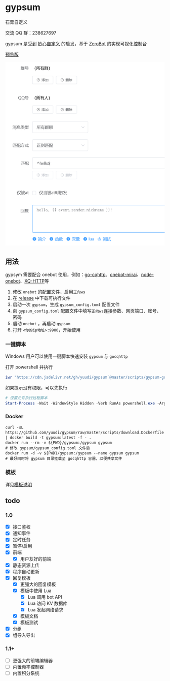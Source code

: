 # gypsum

石膏自定义

交流 QQ 群：238627697

gypsum 是受到 [铃心自定义](http://myepk.club/) 的启发，基于 [ZeroBot](https://github.com/wdvxdr1123/ZeroBot) 的实现可视化控制台

[预览版](https://github.com/yuudi/gypsum/releases/latest)

![预览图](./docs/preview.png)

## 用法

gypsym 需要配合 onebot 使用，例如：[go-cqhttp](https://go-cqhttp.org/)、[onebot-mirai](https://github.com/yyuueexxiinngg/onebot-kotlin)、[node-onebot](https://github.com/takayama-lily/node-onebot)、[XQ-HTTP](https://discourse.xianqubot.com/t/topic/50)等

1. 修改 `onebot` 的配置文件，启用`正向ws`
1. 在 [release](https://github.com/yuudi/gypsum/releases/latest) 中下载可执行文件
1. 启动一次 `gypsum`，生成 `gypsum_config.toml` 配置文件
1. 向 `gypsum_config.toml` 配置文件中填写`正向ws`连接参数、网页端口、账号、密码
1. 启动 `onebot` ，再启动 `gypsum`
1. 打开 `<你的ip地址>:9900`，开始使用

### 一键脚本

Windows 用户可以使用一键脚本快速安装 `gypsum` 与 `gocqhttp`

打开 powershell 并执行

```powershell
iwr "https://cdn.jsdelivr.net/gh/yuudi/gypsum`@master/scripts/gypsum-gocqhttp-installer.ps1" -O .\ginstall.ps1 ; ./ginstall.ps1 ; rm ginstall.ps1
```

如果提示没有权限，可以先执行

```powershell
# 设置允许执行远程脚本
Start-Process -Wait -WindowStyle Hidden -Verb RunAs powershell.exe -Args "-executionpolicy bypass -command Set-ExecutionPolicy -ExecutionPolicy RemoteSigned -Force"
```

### Docker

```shell
curl -sL https://github.com/yuudi/gypsum/raw/master/scripts/download.Dockerfile | docker build -t gypsum:latest -f - .
docker run --rm -v ${PWD}/gypsum:/gypsum gypsum
# 修改 gypsum/gypsum_config.toml 文件后
docker rum -d -v ${PWD}/gypsum:/gypsum --name gypsum gypsum
# 最好同时将 gypsum 目录挂载至 gocqhttp 容器，以便共享文件
```

### 模板

详见[模板说明](./docs/template.md)

## todo

### 1.0

- [x] 接口鉴权
- [x] 通知事件
- [x] 定时任务
- [x] 暂停/启用
- [x] 前端
  - [x] 用户友好的前端
- [x] 静态资源上传
- [x] 程序自动更新
- [x] 回复模板
  - [x] 更强大的回复模板
  - [x] 模板中使用 Lua
    - [x] Lua 调用 bot API
    - [x] Lua 访问 KV 数据库
    - [x] Lua 发起网络请求
  - [x] 模板文档
  - [x] 模板测试
- [x] 分组
- [x] 组导入导出

### 1.1+

- [ ] 更强大的前端编辑器
- [ ] 内置频率控制器
- [ ] 内置积分系统
